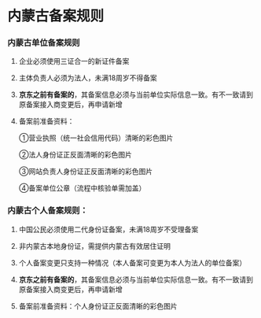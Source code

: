 # 内蒙古备案规则

### 内蒙古单位备案规则

1. 企业必须使用三证合一的新证件备案

2. 主体负责人必须为法人，未满18周岁不得备案

3. **京东之前有备案的**，其备案信息必须与当前单位实际信息一致。有不一致请到原备案接入商变更后，再申请新增

4. 备案前准备资料：

   ①营业执照（统一社会信用代码）清晰的彩色图片

   ②法人身份证正反面清晰的彩色图片

   ③网站负责人身份证正反面清晰的彩色图片

   ④备案单位公章（流程中核验单需加盖）

### 内蒙古个人备案规则：

1. 中国公民必须使用二代身份证备案，未满18周岁不受理备案

2. 非内蒙古本地身份证，需提供内蒙古有效居住证明

3. 个人备案变更只支持一种情况（本人备案可变更为本人为法人的单位备案）

4. **京东之前有备案的**，其备案信息必须与当前单位实际信息一致。有不一致请到原备案接入商变更后，再申请新增

5. 备案前准备资料：个人身份证正反面清晰的彩色图片

 
